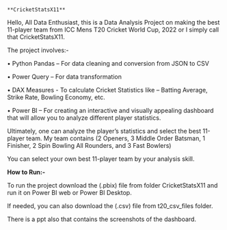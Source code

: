                                                           **CricketStatsX11**

Hello, All Data Enthusiast, this is a Data Analysis Project on making the best 11-player team from ICC Mens T20 Cricket World Cup, 2022 or I simply call that CricketStatsX11.

The project involves:-

•	Python Pandas – For data cleaning and conversion from JSON to CSV

•	Power Query – For data transformation

•	DAX Measures -  To calculate Cricket Statistics like – Batting Average, Strike Rate, Bowling Economy, etc.

•	 Power BI – For creating an interactive and visually appealing dashboard that will allow you to analyze different player statistics.

Ultimately, one can analyze the player’s statistics and select the best 11-player team. My team contains (2 Openers, 3 Middle Order Batsman, 1 Finisher, 2 Spin Bowling All Rounders, and 3 Fast Bowlers)

You can select your own best 11-player team by your analysis skill.

**How to Run:-**

To run the project download the (.pbix) file from folder CricketStatsX11 and run it on Power BI web or Power BI Desktop.

If needed, you can also download the (.csv) file from t20_csv_files folder.

There is a ppt also that contains the screenshots of the dashboard.

